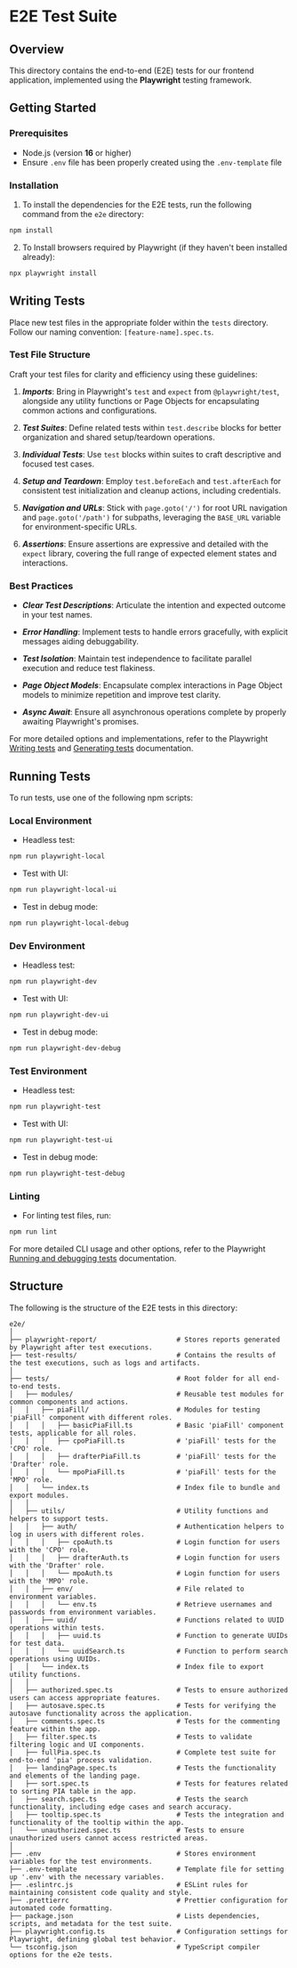 # E2E Test Suite

## Overview

This directory contains the end-to-end (E2E) tests for our frontend application, implemented using the **Playwright** testing framework.

## Getting Started

### Prerequisites

- Node.js (version **16** or higher)
- Ensure `.env` file has been properly created using the `.env-template` file

### Installation

1. To install the dependencies for the E2E tests, run the following command from the `e2e` directory:

```bash
npm install
```

2. To Install browsers required by Playwright (if they haven't been installed already):

```bash
npx playwright install
```

## Writing Tests

Place new test files in the appropriate folder within the `tests` directory. Follow our naming convention: `[feature-name].spec.ts`.

### Test File Structure

Craft your test files for clarity and efficiency using these guidelines:

1. **_Imports_**: Bring in Playwright's `test` and `expect` from `@playwright/test`, alongside any utility functions or Page Objects for encapsulating common actions and configurations.

2. **_Test Suites_**: Define related tests within `test.describe` blocks for better organization and shared setup/teardown operations.

3. **_Individual Tests_**: Use `test` blocks within suites to craft descriptive and focused test cases.

4. **_Setup and Teardown_**: Employ `test.beforeEach` and `test.afterEach` for consistent test initialization and cleanup actions, including credentials.

5. **_Navigation and URLs_**: Stick with `page.goto('/')` for root URL navigation and `page.goto('/path')` for subpaths, leveraging the `BASE_URL` variable for environment-specific URLs.

6. **_Assertions_**: Ensure assertions are expressive and detailed with the `expect` library, covering the full range of expected element states and interactions.

### Best Practices

- **_Clear Test Descriptions_**: Articulate the intention and expected outcome in your test names.

- **_Error Handling_**: Implement tests to handle errors gracefully, with explicit messages aiding debuggability.

- **_Test Isolation_**: Maintain test independence to facilitate parallel execution and reduce test flakiness.

- **_Page Object Models_**: Encapsulate complex interactions in Page Object models to minimize repetition and improve test clarity.

- **_Async Await_**: Ensure all asynchronous operations complete by properly awaiting Playwright's promises.

For more detailed options and implementations, refer to the Playwright [Writing tests](https://playwright.dev/docs/writing-tests) and [Generating tests](https://playwright.dev/docs/codegen-intro) documentation.

## Running Tests

To run tests, use one of the following npm scripts:

### Local Environment

- Headless test:

```bash
npm run playwright-local
```

- Test with UI:

```bash
npm run playwright-local-ui
```

- Test in debug mode:

```bash
npm run playwright-local-debug
```

### Dev Environment

- Headless test:

```bash
npm run playwright-dev
```

- Test with UI:

```bash
npm run playwright-dev-ui
```

- Test in debug mode:

```bash
npm run playwright-dev-debug
```

### Test Environment

- Headless test:

```bash
npm run playwright-test
```

- Test with UI:

```bash
npm run playwright-test-ui
```

- Test in debug mode:

```bash
npm run playwright-test-debug
```

### Linting

- For linting test files, run:

```bash
npm run lint
```

For more detailed CLI usage and other options, refer to the Playwright [Running and debugging tests](https://playwright.dev/docs/running-tests) documentation.

## Structure

The following is the structure of the E2E tests in this directory:

```plaintext
e2e/
│
├── playwright-report/                    # Stores reports generated by Playwright after test executions.
├── test-results/                         # Contains the results of the test executions, such as logs and artifacts.
│
├── tests/                                # Root folder for all end-to-end tests.
│   ├── modules/                          # Reusable test modules for common components and actions.
│   │   ├── piaFill/                      # Modules for testing 'piaFill' component with different roles.
│   │   │   ├── basicPiaFill.ts           # Basic 'piaFill' component tests, applicable for all roles.
│   │   │   ├── cpoPiaFill.ts             # 'piaFill' tests for the 'CPO' role.
│   │   │   ├── drafterPiaFill.ts         # 'piaFill' tests for the 'Drafter' role.
│   │   │   └── mpoPiaFill.ts             # 'piaFill' tests for the 'MPO' role.
│   │   └── index.ts                      # Index file to bundle and export modules.
│   │
│   ├── utils/                            # Utility functions and helpers to support tests.
│   │   ├── auth/                         # Authentication helpers to log in users with different roles.
│   │   │   ├── cpoAuth.ts                # Login function for users with the 'CPO' role.
│   │   │   ├── drafterAuth.ts            # Login function for users with the 'Drafter' role.
│   │   │   └── mpoAuth.ts                # Login function for users with the 'MPO' role.
│   │   ├── env/                          # File related to environment variables.
│   │   │   └── env.ts                    # Retrieve usernames and passwords from environment variables.
│   │   ├── uuid/                         # Functions related to UUID operations within tests.
│   │   │   ├── uuid.ts                   # Function to generate UUIDs for test data.
│   │   │   └── uuidSearch.ts             # Function to perform search operations using UUIDs.
│   │   └── index.ts                      # Index file to export utility functions.
│   │
│   ├── authorized.spec.ts                # Tests to ensure authorized users can access appropriate features.
│   ├── autosave.spec.ts                  # Tests for verifying the autosave functionality across the application.
│   ├── comments.spec.ts                  # Tests for the commenting feature within the app.
│   ├── filter.spec.ts                    # Tests to validate filtering logic and UI components.
│   ├── fullPia.spec.ts                   # Complete test suite for end-to-end 'pia' process validation.
│   ├── landingPage.spec.ts               # Tests the functionality and elements of the landing page.
│   ├── sort.spec.ts                      # Tests for features related to sorting PIA table in the app.
│   ├── search.spec.ts                    # Tests the search functionality, including edge cases and search accuracy.
│   ├── tooltip.spec.ts                   # Tests the integration and functionality of the tooltip within the app.
│   └── unauthorized.spec.ts              # Tests to ensure unauthorized users cannot access restricted areas.
│
├── .env                                  # Stores environment variables for the test environments.
├── .env-template                         # Template file for setting up '.env' with the necessary variables.
├── .eslintrc.js                          # ESLint rules for maintaining consistent code quality and style.
├── .prettierrc                           # Prettier configuration for automated code formatting.
├── package.json                          # Lists dependencies, scripts, and metadata for the test suite.
├── playwright.config.ts                  # Configuration settings for Playwright, defining global test behavior.
└── tsconfig.json                         # TypeScript compiler options for the e2e tests.
```
